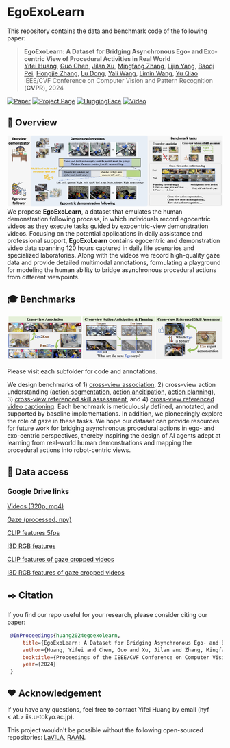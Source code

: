 # EgoExoLearn 
This repository contains the data and benchmark code of the following paper:
> **EgoExoLearn: A Dataset for Bridging Asynchronous Ego- and Exo-centric View of Procedural Activities in Real World**<br>
> [Yifei Huang](https://hyf015.github.io/), [Guo Chen](https://scholar.google.com/citations?user=lRj3moAAAAAJ), [Jilan Xu](https://scholar.google.com/citations?user=mf2U64IAAAAJ), [Mingfang Zhang](https://scholar.google.com/citations?user=KnQO5GcAAAAJ), [Lijin Yang](), [Baoqi Pei](), [Hongjie Zhang](https://scholar.google.com/citations?user=Zl_2sZYAAAAJ),  [Lu Dong](), [Yali Wang](https://scholar.google.com/citations?hl=en&user=hD948dkAAAAJ), [Limin Wang](https://wanglimin.github.io), [Yu Qiao](http://mmlab.siat.ac.cn/yuqiao/index.html)<br>
> IEEE/CVF Conference on Computer Vision and Pattern Recognition (**CVPR**), 2024

[![Paper](https://img.shields.io/badge/cs.CV-Paper-b31b1b?logo=arxiv&logoColor=red)]()
[![Project Page](https://img.shields.io/badge/Homepage-Website-green)](https://egoexolearn.github.io/)
[![HuggingFace](https://img.shields.io/badge/%F0%9F%A4%97%20Hugging%20Face-Dataset-blue)]()
[![Video](https://img.shields.io/badge/YouTube-Video-c4302b?logo=youtube&logoColor=red)]()

## :mega: Overview
![overall_structure](./asset/teaser.png)
We propose **EgoExoLearn**, a dataset that emulates the human demonstration following process, in which individuals record egocentric videos as they execute tasks guided by exocentric-view demonstration videos. Focusing on the potential applications in daily assistance and professional support, **EgoExoLearn** contains egocentric and demonstration video data spanning 120 hours captured in daily life scenarios and specialized laboratories. Along with the videos we record high-quality gaze data and provide detailed multimodal annotations, formulating a playground for modeling the human ability to bridge asynchronous procedural actions from different viewpoints.

## :mortar_board: Benchmarks
![benchmarks](./asset/benchmarks.png)

Please visit each subfolder for code and annotations.

We design benchmarks of 1) [cross-view association](./association_benchmark/), 2) cross-view action understanding ([action segmentation](./temporal_action_segmentation/), [action ancitipation](./action_anticipation_planning/), [action planning](./action_anticipation_planning)), 3) [cross-view referenced skill assessment](./skill_benchmark/), and 4) [cross-view referenced video captioning]().
Each benchmark is meticulously defined, annotated, and supported by baseline implementations. In addition, we pioneeringly explore the role of gaze in these tasks.
We hope our dataset can provide resources for future work for bridging asynchronous procedural actions in ego- and exo-centric perspectives, thereby inspiring the design of AI agents adept at learning from real-world human demonstrations and mapping the procedural actions into robot-centric views. 

## :bookmark_tabs: Data access
### Google Drive links
[Videos (320p, mp4)](https://drive.google.com/file/d/13L0VsE-qYgeqVVdBW_Yb3qKSAD9ucNfs/view?usp=drive_link)

[Gaze (processed, npy)](https://drive.google.com/file/d/19TAsggbhM9NeUKF9rxZnsTC7z4m8egw8/view?usp=drive_link)

[CLIP features 5fps](https://drive.google.com/file/d/1caIMMCtnws3arFYit0nq4yhBaNdCBOF5/view?usp=drive_link)

[I3D RGB features](https://drive.google.com/file/d/1YH0tJLy4YL0_VOW56rQSf-LDIhHkxJhl/view?usp=drive_link)

[CLIP features of gaze cropped videos](https://drive.google.com/file/d/1A6hmIBWctXKOTwllV8XcJSopHHMXQNLW/view?usp=drive_link)

[I3D RGB features of gaze cropped videos](https://drive.google.com/file/d/1-MCjVrPC25yXgxb5eu6Sgx8HDMQb0ZMa/view?usp=drive_link)

## :black_nib: Citation

   If you find our repo useful for your research, please consider citing our paper:

   ```bibtex
    @InProceedings{huang2024egoexolearn,
        title={EgoExoLearn: A Dataset for Bridging Asynchronous Ego- and Exo-centric View of Procedural Activities in Real World},
        author={Huang, Yifei and Chen, Guo and Xu, Jilan and Zhang, Mingfang and Yang, Lijin and Pei, Baoqi and Zhang, Hongjie and Lu, Dong and Wang, Yali and Wang, Limin and Qiao, Yu},
        booktitle={Proceedings of the IEEE/CVF Conference on Computer Vision and Pattern Recognition},
        year={2024}
    }
   ```

   ## :hearts: Acknowledgement

If you have any questions, feel free to contact Yifei Huang by email (hyf <.at.> iis.u-tokyo.ac.jp).

This project wouldn't be possible without the following open-sourced repositories:
[LaVILA](https://github.com/facebookresearch/LaViLa), [RAAN](https://github.com/hazeld/rank-aware-attention-network).